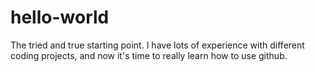# hello-world
The tried and true starting point.
I have lots of experience with different coding projects, and now it's time to really learn how to use github.
